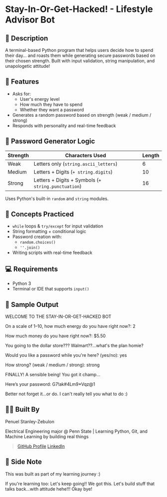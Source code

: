# Stay-In-Or-Get-Hacked! - Lifestyle Advisor Bot

## 📝 Description
A terminal-based Python program that helps users decide how to spend their day…
and roasts them while generating secure passwords based on their chosen strength.
Built with input validation, string manipulation, and unapologetic attitude!

## 🚀 Features
- Asks for:
  - User's energy level
  - How much they have to spend
  - Whether they want a password
- Generates a random password based on strength (weak / medium / strong)
- Responds with personality and real-time feedback

## 🔐 Password Generator Logic
| Strength | Characters Used                                     | Length |
|----------|-----------------------------------------------------|--------|
| Weak     | Letters only (`string.ascii_letters`)               | 6      |
| Medium   | Letters + Digits (`+ string.digits`)                | 10     |
| Strong   | Letters + Digits + Symbols (`+ string.punctuation`) | 16     |

Uses Python's built-in `random` and `string` modules.

## 🧠 Concepts Practiced
- `while` loops & `try/except` for input validation
- String formatting + conditional logic
- Password creation with:
  - `random.choices()`
  - `''.join()`
- Writing scripts with real-time feedback

## 💻 Requirements
- Python 3
- Terminal or IDE that supports `input()`

## 🧪 Sample Output
WELCOME TO THE STAY-IN-OR-GET-HACKED BOT

On a scale of 1–10, how much energy do you have right now?: 2

How much money do you have right now?: $5.50 

You going to the dollar store??? Walmart??...what's the plan homie?

Would you like a password while you're here? (yes/no): yes 

How strong? (weak / medium / strong): strong

FINALLY! A sensible being! You got it champ...

Here’s your password: G7!ak#4Lm9*Vqz@1

Better not forget it...or do. I can't really tell you what to do :)


## 👨‍💻 Built By
Penuel Stanley-Zebulon

Electrical Engineering major @ Penn State | Learning Python, Git, and Machine Learning by building real things

> [GitHub Profile](https://github.com/iampenuel)
> [LinkedIn](https://www.linkedin.com/in/penuel-stanley-zebulon-b63226257)

## 💬 Side Note
This was built as part of my learning journey :)

If you're learning too: Let's keep going!! We got this. Let's build stuff that talks back...with attitude hehe!!!
Okay bye!






